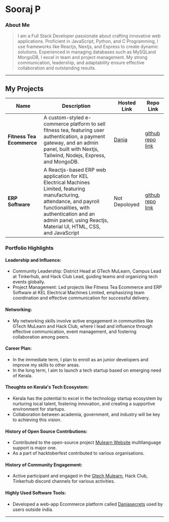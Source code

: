 # Sooraj P 

### About Me

> I am a Full Stack Developer passionate about crafting innovative web applications. Proficient in JavaScript, Python, and C Programming, I use frameworks like Reactjs, Nextjs, and Express to create dynamic solutions. Experienced in managing databases such as MySQLand MongoDB, I excel in team and project management. My strong communication, leadership, and adaptability ensure effective collaboration and outstanding results.

---

## My Projects

| Name                | Description                                                               | Hosted Link                              | Repo Link                                                      |
|---------------------|---------------------------------------------------------------------------|------------------------------------------|----------------------------------------------------------------|
| **Fitness Tea Ecommerce**        | A custom-styled e-commerce platform to sell fitness tea, featuring user authentication, a payment gateway, and an admin panel, built with Nextjs, Tailwind, Nodejs, Express, and MongoDB.                                               | [Dania](https://www.daniasecrets.com/) |[github repo link](https://github.com/Vertecho-Technologies/herbal-frontend-v1)   |
| **ERP Software**        | A Reactjs-based ERP web application for KEL Electrical Machines Limited, featuring manufacturing, attendance, and payroll functionalities, with authentication and an admin panel, using Reactjs, Material UI, HTML, CSS, and JavaScript    | Not Depoloyed     | [github repo link](https://github.com/KZ-ERP-solutions/ERPfrontend) |

### Portfolio Highlights

#### Leadership and Influence:

- Community Leadership: District Head at GTech MuLearn, Campus Lead at Tinkerhub, and Hack Club Lead, guiding teams and organizing tech events globally.
- Project Management: Led projects like Fitness Tea Ecommerce and ERP Software at KEL Electrical Machines Limited, emphasizing team coordination and effective communication for successful delivery.

#### Networking:

- My networking skills involve active engagement in communities like GTech MuLearn and Hack Club, where I lead and influence through effective communication, event management, and fostering collaboration among peers.


#### Career Plan:

- In the immediate term, I plan to enroll as an junior developers and improve my skills to other areas.
- In the long term, I aim to launch a tech startup based on emerging need of Kerala.

#### Thoughts on Kerala's Tech Ecosystem:

- Kerala has the potential to excel in the technology startup ecosystem by nurturing local talent, fostering innovation, and creating a supportive environment for startups.
- Collaboration between academia, government, and industry will be key to achieving this vision.

#### History of Open Source Contributions:

- Contributed to the open-source project [Mulearn Website](https://github.com/gtech-mulearn/mulearn) multilanguage support is major one.
- As a part of hacktoberfest contributed to various organisations.

#### History of Community Engagement:

- Active participant and engaged in the [Gtech Mulearn](https://discord.gg/tech-community), Hack Club, Tinkerhub discord channels for various activities.

#### Highly Used Software Tools:

- Developed a web-app Ecommerce platform called [Daniasecrets](https://www.daniasecrets.com/) used by users outside india.

---
